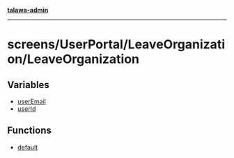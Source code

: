 [**talawa-admin**](../../../../README.md)

***

# screens/UserPortal/LeaveOrganization/LeaveOrganization

## Variables

- [userEmail](variables/userEmail.md)
- [userId](variables/userId.md)

## Functions

- [default](functions/default.md)
